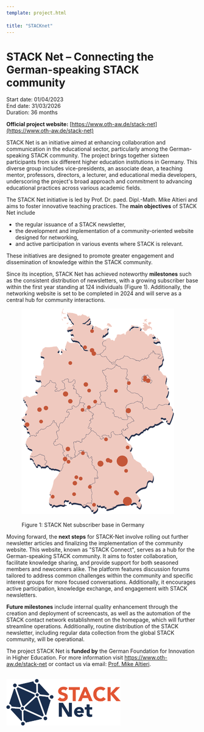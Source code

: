 ```yaml
---
template: project.html

title: "STACKnet"
---
```


# STACK Net – Connecting the German-speaking STACK community

<p class="figure-caption">
Start date: 01/04/2023<br>
End date: 31/03/2026<br>
Duration: 36 months
</p>

__Official project website:__ [https://www.oth-aw.de/stack-net](https://www.oth-aw.de/stack-net)


STACK Net is an initiative aimed at enhancing collaboration and communication in the educational sector, particularly among the German-speaking STACK community. The project brings together sixteen participants from six different higher education institutions in Germany. This diverse group includes vice-presidents, an associate dean, a teaching mentor, professors, directors, a lecturer, and educational media developers, underscoring the project's broad approach and commitment to advancing educational practices across various academic fields.

The STACK Net initiative is led by Prof. Dr. paed. Dipl.-Math. Mike Altieri and aims to foster innovative teaching practices. The **main objectives** of STACK Net include
- the regular issuance of a STACK newsletter,
- the development and implementation of a community-oriented website designed for networking,
- and active participation in various events where STACK is relevant.

These initiatives are designed to promote greater engagement and dissemination of knowledge within the STACK community.

Since its inception, STACK Net has achieved noteworthy **milestones** such as the consistent distribution of newsletters, with a growing subscriber base within the first year standing at 124 individuals (Figure 1). Additionally, the networking website is set to be completed in 2024 and will serve as a central hub for community interactions.

<figure>
    <img src="images/STACKNet_SubscriberBase.png"
         alt="Map of Germany with different sized circles indicating the STACK Net subscriber base"
         width="400">
    <figcaption><br>Figure 1: STACK Net subscriber base in Germany</figcaption>
</figure>

Moving forward, the **next steps** for STACK-Net involve rolling out further newsletter articles and finalizing the implementation of the community website. This website, known as "STACK Connect", serves as a hub for the German-speaking STACK community. It aims to foster collaboration, facilitate knowledge sharing, and provide support for both seasoned members and newcomers alike. The platform features discussion forums tailored to address common challenges within the community and specific interest groups for more focused conversations. Additionally, it encourages active participation, knowledge exchange, and engagement with STACK newsletters.

**Future milestones** include internal quality enhancement through the creation and deployment of screencasts, as well as the automation of the STACK contact network establishment on the homepage, which will further streamline operations. Additionally, routine distribution of the STACK newsletter, including regular data collection from the global STACK community, will be operational.

The project STACK Net is **funded by** the German Foundation for Innovation in Higher Education. For more information visit <https://www.oth-aw.de/stack-net> or contact us via email: [Prof. Mike Altieri](mailto:m.altieri@oth-aw.de).

<br>

<img src="images/STACKNet-Logo.png" width="300" alt="STACK Net project logo">
